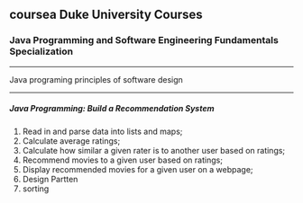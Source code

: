 ## coursea Duke University Courses
### Java Programming and Software Engineering Fundamentals Specialization
---
 Java programing principles of software design

---
##### Java Programming: Build a Recommendation System

1. Read in and parse data into lists and maps;
2. Calculate average ratings;
3. Calculate how similar a given rater is to another user based on ratings;
4. Recommend movies to a given user based on ratings;
5. Display recommended movies for a given user on a webpage;
6. Design Partten
7. sorting
